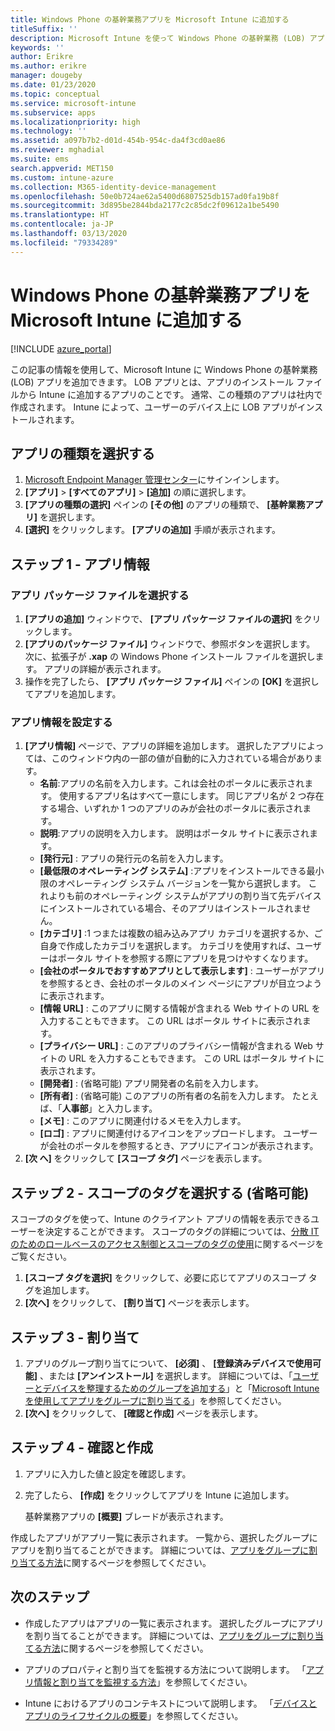 ```yaml
---
title: Windows Phone の基幹業務アプリを Microsoft Intune に追加する
titleSuffix: ''
description: Microsoft Intune を使って Windows Phone の基幹業務 (LOB) アプリを追加する方法について説明します。
keywords: ''
author: Erikre
ms.author: erikre
manager: dougeby
ms.date: 01/23/2020
ms.topic: conceptual
ms.service: microsoft-intune
ms.subservice: apps
ms.localizationpriority: high
ms.technology: ''
ms.assetid: a097b7b2-d01d-454b-954c-da4f3cd0ae86
ms.reviewer: mghadial
ms.suite: ems
search.appverid: MET150
ms.custom: intune-azure
ms.collection: M365-identity-device-management
ms.openlocfilehash: 50e0b724ae62a5400d6807525db157ad0fa19b8f
ms.sourcegitcommit: 3d895be2844bda2177c2c85dc2f09612a1be5490
ms.translationtype: HT
ms.contentlocale: ja-JP
ms.lasthandoff: 03/13/2020
ms.locfileid: "79334289"
---
```

# <a name="add-a-windows-phone-line-of-business-app-to-microsoft-intune"></a>Windows Phone の基幹業務アプリを Microsoft Intune に追加する

[!INCLUDE [azure_portal](../includes/azure_portal.md)]

この記事の情報を使用して、Microsoft Intune に Windows Phone の基幹業務 (LOB) アプリを追加できます。 LOB アプリとは、アプリのインストール ファイルから Intune に追加するアプリのことです。 通常、この種類のアプリは社内で作成されます。 Intune によって、ユーザーのデバイス上に LOB アプリがインストールされます。 

## <a name="select-the-app-type"></a>アプリの種類を選択する

1. [Microsoft Endpoint Manager 管理センター](https://go.microsoft.com/fwlink/?linkid=2109431)にサインインします。
2. **[アプリ]**  >  **[すべてのアプリ]**  >  **[追加]** の順に選択します。
3. **[アプリの種類の選択]** ペインの **[その他]** のアプリの種類で、 **[基幹業務アプリ]** を選択します。
4. **[選択]** をクリックします。 **[アプリの追加]** 手順が表示されます。

## <a name="step-1---app-information"></a>ステップ 1 - アプリ情報

### <a name="select-the-app-package-file"></a>アプリ パッケージ ファイルを選択する

1. **[アプリの追加]** ウィンドウで、 **[アプリ パッケージ ファイルの選択]** をクリックします。 
2. **[アプリのパッケージ ファイル]** ウィンドウで、参照ボタンを選択します。 次に、拡張子が **.xap** の Windows Phone インストール ファイルを選択します。
   アプリの詳細が表示されます。
3. 操作を完了したら、 **[アプリ パッケージ ファイル]** ペインの **[OK]** を選択してアプリを追加します。

### <a name="set-app-information"></a>アプリ情報を設定する

1. **[アプリ情報]** ページで、アプリの詳細を追加します。 選択したアプリによっては、このウィンドウ内の一部の値が自動的に入力されている場合があります。
    - **名前**:アプリの名前を入力します。これは会社のポータルに表示されます。 使用するアプリ名はすべて一意にします。 同じアプリ名が 2 つ存在する場合、いずれか 1 つのアプリのみが会社のポータルに表示されます。
    - **説明**:アプリの説明を入力します。 説明はポータル サイトに表示されます。
    - **[発行元]** : アプリの発行元の名前を入力します。
    - **[最低限のオペレーティング システム]** :アプリをインストールできる最小限のオペレーティング システム バージョンを一覧から選択します。 これよりも前のオペレーティング システムがアプリの割り当て先デバイスにインストールされている場合、そのアプリはインストールされません。
    - **[カテゴリ]** :1 つまたは複数の組み込みアプリ カテゴリを選択するか、ご自身で作成したカテゴリを選択します。 カテゴリを使用すれば、ユーザーはポータル サイトを参照する際にアプリを見つけやすくなります。
    - **[会社のポータルでおすすめアプリとして表示します]** : ユーザーがアプリを参照するとき、会社のポータルのメイン ページにアプリが目立つように表示されます。
    - **[情報 URL]** : このアプリに関する情報が含まれる Web サイトの URL を入力することもできます。 この URL はポータル サイトに表示されます。
    - **[プライバシー URL]** : このアプリのプライバシー情報が含まれる Web サイトの URL を入力することもできます。 この URL はポータル サイトに表示されます。
    - **[開発者]** : (省略可能) アプリ開発者の名前を入力します。
    - **[所有者]** : (省略可能) このアプリの所有者の名前を入力します。 たとえば、「**人事部**」と入力します。
    - **[メモ]** : このアプリに関連付けるメモを入力します。
    - **[ロゴ]** : アプリに関連付けるアイコンをアップロードします。 ユーザーが会社のポータルを参照するとき、アプリにアイコンが表示されます。
2. **[次 へ]** をクリックして **[スコープ タグ]** ページを表示します。

## <a name="step-2---select-scope-tags-optional"></a>ステップ 2 - スコープのタグを選択する (省略可能)
スコープのタグを使って、Intune のクライアント アプリの情報を表示できるユーザーを決定することができます。 スコープのタグの詳細については、[分散 IT のためのロールベースのアクセス制御とスコープのタグの使用](../fundamentals/scope-tags.md)に関するページをご覧ください。

1. **[スコープ タグを選択]** をクリックして、必要に応じてアプリのスコープ タグを追加します。 
2. **[次へ]** をクリックして、 **[割り当て]** ページを表示します。

## <a name="step-3---assignments"></a>ステップ 3 - 割り当て

1. アプリのグループ割り当てについて、 **[必須]** 、 **[登録済みデバイスで使用可能]** 、または **[アンインストール]** を選択します。 詳細については、「[ユーザーとデバイスを整理するためのグループを追加する](../fundamentals/groups-add.md)」と「[Microsoft Intune を使用してアプリをグループに割り当てる](apps-deploy.md)」を参照してください。
2. **[次へ]** をクリックして、 **[確認と作成]** ページを表示します。

## <a name="step-4---review--create"></a>ステップ 4 - 確認と作成

1. アプリに入力した値と設定を確認します。
2. 完了したら、 **[作成]** をクリックしてアプリを Intune に追加します。

    基幹業務アプリの **[概要]** ブレードが表示されます。

作成したアプリがアプリ一覧に表示されます。 一覧から、選択したグループにアプリを割り当てることができます。 詳細については、[アプリをグループに割り当てる方法](apps-deploy.md)に関するページを参照してください。

## <a name="next-steps"></a>次のステップ

- 作成したアプリはアプリの一覧に表示されます。 選択したグループにアプリを割り当てることができます。 詳細については、[アプリをグループに割り当てる方法](apps-deploy.md)に関するページを参照してください。

- アプリのプロパティと割り当てを監視する方法について説明します。 「[アプリ情報と割り当てを監視する方法](apps-monitor.md)」を参照してください。

- Intune におけるアプリのコンテキストについて説明します。 「[デバイスとアプリのライフサイクルの概要](../fundamentals/device-lifecycle.md)」を参照してください。
